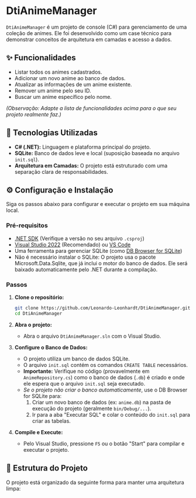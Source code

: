 ﻿# DtiAnimeManager

`DtiAnimeManager` é um projeto de console (C#) para gerenciamento de uma coleção de animes. Ele foi desenvolvido como um case técnico para demonstrar conceitos de arquitetura em camadas e acesso a dados.

## ✨ Funcionalidades

* Listar todos os animes cadastrados.
* Adicionar um novo anime ao banco de dados.
* Atualizar as informações de um anime existente.
* Remover um anime pelo seu ID.
* Buscar um anime específico pelo nome.

*(Observação: Adapte a lista de funcionalidades acima para o que seu projeto realmente faz.)*

## 🚀 Tecnologias Utilizadas

* **C# (.NET):** Linguagem e plataforma principal do projeto.
* **SQLite:** Banco de dados leve e local (suposição baseada no arquivo `init.sql`).
* **Arquitetura em Camadas:** O projeto está estruturado com uma separação clara de responsabilidades.

## ⚙️ Configuração e Instalação

Siga os passos abaixo para configurar e executar o projeto em sua máquina local.

### Pré-requisitos

* [.NET SDK](https://dotnet.microsoft.com/download) (Verifique a versão no seu arquivo `.csproj`)
* [Visual Studio 2022](https://visualstudio.microsoft.com/pt-br/vs/) (Recomendado) ou [VS Code](https://code.visualstudio.com/)
* Uma ferramenta para gerenciar SQLite (como [DB Browser for SQLite](https://sqlitebrowser.org/))
* Não é necessário instalar o SQLite: O projeto usa o pacote Microsoft.Data.Sqlite, que já inclui o motor do banco de dados. Ele será baixado automaticamente pelo .NET durante a compilação.

### Passos

1.  **Clone o repositório:**
    ```bash
    git clone https://github.com/Leonardo-Leonhardt/DtiAnimeManager.git
    cd DtiAnimeManager
    ```

2.  **Abra o projeto:**
    * Abra o arquivo `DtiAnimeManager.sln` com o Visual Studio.

3.  **Configure o Banco de Dados:**
    * O projeto utiliza um banco de dados SQLite.
    * O arquivo `init.sql` contém os comandos `CREATE TABLE` necessários.
    * **Importante:** Verifique no código (provavelmente em `AnimeRepository.cs`) como o banco de dados (`.db`) é criado e onde ele espera que o arquivo `init.sql` seja executado.
    * *Se o projeto não criar o banco automaticamente*, use o DB Browser for SQLite para:
        1.  Criar um novo banco de dados (ex: `anime.db`) na pasta de execução do projeto (geralmente `bin/Debug/...`).
        2.  Ir para a aba "Executar SQL" e colar o conteúdo do `init.sql` para criar as tabelas.

4.  **Compile e Execute:**
    * Pelo Visual Studio, pressione `F5` ou o botão "Start" para compilar e executar o projeto.

## 📂 Estrutura do Projeto

O projeto está organizado da seguinte forma para manter uma arquitetura limpa: